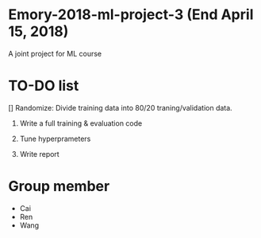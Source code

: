 # Emory-2018-ml-project-3 (End April 15, 2018)
A joint project for ML course

# TO-DO list
[] Randomize: Divide training data into 80/20 traning/validation data.

1. Write a full training & evaluation code

2. Tune hyperprameters

3. Write report 


# Group member

* Cai
* Ren
* Wang
